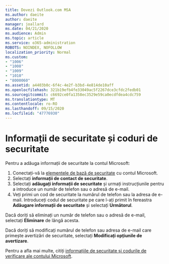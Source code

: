```yaml
---
title: Dovezi Outlook.com MSA
ms.author: daeite
author: daeite
manager: joallard
ms.date: 04/21/2020
ms.audience: Admin
ms.topic: article
ms.service: o365-administration
ROBOTS: NOINDEX, NOFOLLOW
localization_priority: Normal
ms.custom:
- "1006"
- "1008"
- "1009"
- "1010"
- "8000060"
ms.assetid: a4403b0c-6f4c-4e2f-b3bd-4e814de10aff
ms.openlocfilehash: 321b19efb4fe33049ac5f2267dce3cfdc2fedb01
ms.sourcegitcommit: c6692ce0fa1358ec3529e59ca0ecdfdea4cdc759
ms.translationtype: MT
ms.contentlocale: ro-RO
ms.lasthandoff: 09/15/2020
ms.locfileid: "47776930"
---
```

# <a name="security-info-and-security-codes"></a>Informații de securitate și coduri de securitate

Pentru a adăuga informații de securitate la contul Microsoft:

1. Conectați-vă la [elementele de bază de securitate](https://account.microsoft.com/security) cu contul Microsoft.
1. Selectați **informații de contact de securitate**.
1. Selectați **adăugați informații de securitate** și urmați instrucțiunile pentru a introduce un număr de telefon sau o adresă de e-mail.
1. Veți primi un cod de securitate la numărul de telefon sau la adresa de e-mail. Introduceți codul de securitate pe care l-ați primit în fereastra **Adăugare informații de securitate** și selectați **Următorul**.

Dacă doriți să eliminați un număr de telefon sau o adresă de e-mail, selectați **Eliminare** de lângă acesta.

Dacă doriți să modificați numărul de telefon sau adresa de e-mail care primește avertizări de securitate, selectați **Modificați opțiunile de avertizare**.

Pentru a afla mai multe, citiți [informațiile de securitate și codurile de verificare ale contului Microsoft](https://support.microsoft.com/help/12428/).